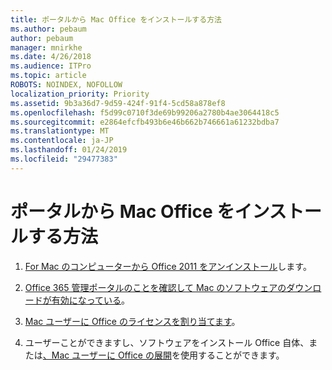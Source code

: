 ```yaml
---
title: ポータルから Mac Office をインストールする方法
ms.author: pebaum
author: pebaum
manager: mnirkhe
ms.date: 4/26/2018
ms.audience: ITPro
ms.topic: article
ROBOTS: NOINDEX, NOFOLLOW
localization_priority: Priority
ms.assetid: 9b3a36d7-9d59-424f-91f4-5cd58a878ef8
ms.openlocfilehash: f5d99c0710f3de69b99206a2780b4ae3064418c5
ms.sourcegitcommit: e2864efcfb493b6e46b662b746661a61232bdba7
ms.translationtype: MT
ms.contentlocale: ja-JP
ms.lasthandoff: 01/24/2019
ms.locfileid: "29477383"
---
```

# <a name="how-to-install-mac-office-from-the-portal"></a>ポータルから Mac Office をインストールする方法

1. [For Mac のコンピューターから Office 2011 をアンインストール](https://support.office.com/article/4bfcd230-0ea1-4656-bf30-dbfa44d358fa)します。
    
2. [Office 365 管理ポータルのことを確認して Mac のソフトウェアのダウンロードが有効になっている](https://support.office.com/article/c13051e6-f75c-4737-bc0d-7685dcedf360)。
    
3. [Mac ユーザーに Office のライセンスを割り当てます](https://support.office.com/article/997596B5-4173-4627-B915-36ABAC6786DC)。
    
4. ユーザーことができますし、ソフトウェアをインストール Office 自体、または[、Mac ユーザーに Office の展開](https://docs.microsoft.com/en-us/DeployOffice/mac/deployment-guide-for-office-for-mac)を使用することができます。
    

